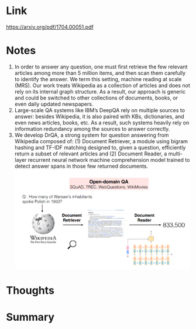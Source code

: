 Link    
===============
<p>

https://arxiv.org/pdf/1704.00051.pdf

</p>


Notes
===============
1. In order to answer any question, one must first retrieve the few relevant articles among more
   than 5 million items, and then scan them carefully to identify the answer. We term this setting,
   machine reading at scale (MRS). Our work treats Wikipedia as a collection of articles and does not
   rely on its internal graph structure. As a result, our approach is generic and could be switched to other
   collections of documents, books, or even daily updated newspapers.
2. Large-scale QA systems like IBM’s DeepQA rely on multiple sources to answer: besides Wikipedia, it is also paired
   with KBs, dictionaries, and even news articles, books, etc. As a result, such systems heavily rely
   on information redundancy among the sources to answer correctly.
3. We develop DrQA, a strong system for question answering from Wikipedia
   composed of: (1) Document Retriever, a module using bigram hashing and TF-IDF matching
   designed to, given a question, efficiently return a subset of relevant articles and (2) Document
   Reader, a multi-layer recurrent neural network machine comprehension model trained to detect
   answer spans in those few returned documents.
   ![img_1.png](img/img_1.png)







Thoughts
===============



Summary
===============